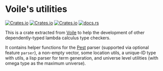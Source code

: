 # Voile's utilities

[![Crates.io](https://img.shields.io/crates/d/voile-util.svg)][crates]
[![Crates.io](https://img.shields.io/crates/v/voile-util.svg)][crates]
[![Crates.io](https://img.shields.io/crates/l/voile-util.svg)][crates]
[![docs.rs](https://docs.rs/voile-util/badge.svg)][doc-rs]

 [crates]: https://crates.io/crates/voile-util/
 [doc-rs]: https://docs.rs/voile-util

This is a crate extracted from [Voile](..)
to help the development of other
dependently-typed lambda calculus type checkers.

It contains helper functions for the [Pest] parser
(supported via optional feature `parser`),
a non-empty vector, some location utils, a unique-ID type with utils,
a lisp parser for term generation,
and universe level utilities (with omega type as the maximum universe).

 [Pest]: https://pest.rs
